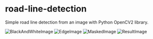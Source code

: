 # road-line-detection
Simple road line detection from an image with Python OpenCV2 library.

![BlackAndWhiteImage](https://github.com/ozguryurt/road-line-detection/assets/93544343/512b4d2c-7fed-400d-af07-e52f8b718921)
![EdgeImage](https://github.com/ozguryurt/road-line-detection/assets/93544343/90f7db41-7807-4ceb-9567-39fef0cc0854)
![MaskedImage](https://github.com/ozguryurt/road-line-detection/assets/93544343/ca264772-dbb1-4064-83ac-d4cadb44f138)
![ResultImage](https://github.com/ozguryurt/road-line-detection/assets/93544343/805c2c2c-3a17-454c-9704-8e200170b295)

